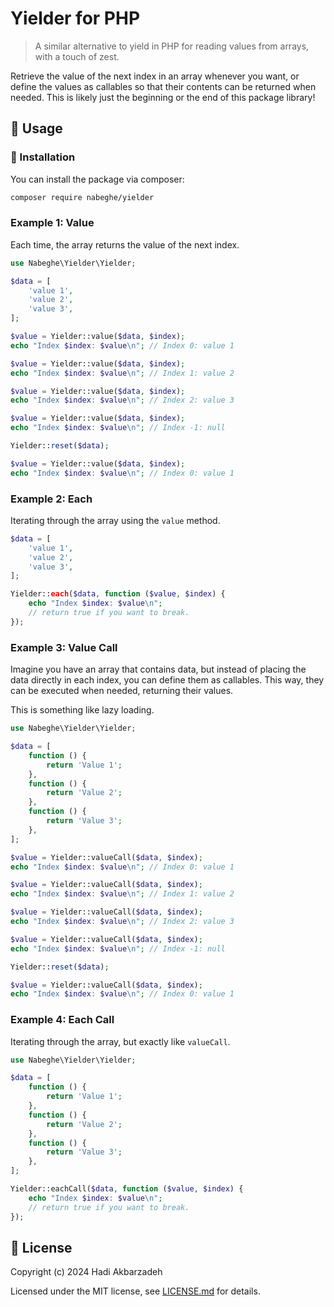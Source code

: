 # Yielder for PHP

> A similar alternative to yield in PHP for reading values from arrays, with a touch of zest.

Retrieve the value of the next index in an array whenever you want,
or define the values as callables so that their contents can be returned when needed.
This is likely just the beginning or the end of this package library!

## 🫡 Usage

### 🚀 Installation

You can install the package via composer:

```bash
composer require nabeghe/yielder
```

### Example 1: Value

Each time, the array returns the value of the next index.

```php
use Nabeghe\Yielder\Yielder;

$data = [
    'value 1',
    'value 2',
    'value 3',
];

$value = Yielder::value($data, $index);
echo "Index $index: $value\n"; // Index 0: value 1

$value = Yielder::value($data, $index);
echo "Index $index: $value\n"; // Index 1: value 2

$value = Yielder::value($data, $index);
echo "Index $index: $value\n"; // Index 2: value 3

$value = Yielder::value($data, $index);
echo "Index $index: $value\n"; // Index -1: null

Yielder::reset($data);

$value = Yielder::value($data, $index);
echo "Index $index: $value\n"; // Index 0: value 1
```

### Example 2: Each

Iterating through the array using the `value` method.

```php
$data = [
    'value 1',
    'value 2',
    'value 3',
];

Yielder::each($data, function ($value, $index) {
    echo "Index $index: $value\n";
    // return true if you want to break.
});
```

### Example 3: Value Call

Imagine you have an array that contains data,
but instead of placing the data directly in each index,
you can define them as callables.
This way, they can be executed when needed, returning their values.

This is something like lazy loading.

```php
use Nabeghe\Yielder\Yielder;

$data = [
    function () {
        return 'Value 1';
    },
    function () {
        return 'Value 2';
    },
    function () {
        return 'Value 3';
    },
];

$value = Yielder::valueCall($data, $index);
echo "Index $index: $value\n"; // Index 0: value 1

$value = Yielder::valueCall($data, $index);
echo "Index $index: $value\n"; // Index 1: value 2

$value = Yielder::valueCall($data, $index);
echo "Index $index: $value\n"; // Index 2: value 3

$value = Yielder::valueCall($data, $index);
echo "Index $index: $value\n"; // Index -1: null

Yielder::reset($data);

$value = Yielder::valueCall($data, $index);
echo "Index $index: $value\n"; // Index 0: value 1
```

### Example 4: Each Call

Iterating through the array, but exactly like `valueCall`.

```php
use Nabeghe\Yielder\Yielder;

$data = [
    function () {
        return 'Value 1';
    },
    function () {
        return 'Value 2';
    },
    function () {
        return 'Value 3';
    },
];

Yielder::eachCall($data, function ($value, $index) {
    echo "Index $index: $value\n";
    // return true if you want to break.
});
```

## 📖 License

Copyright (c) 2024 Hadi Akbarzadeh

Licensed under the MIT license, see [LICENSE.md](LICENSE.md) for details.